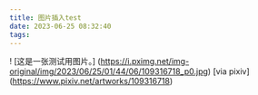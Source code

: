 ```yaml
---
title: 图片插入test
date: 2023-06-25 08:32:40
tags:
---
```

! [这是一张测试用图片。] (https://i.pximg.net/img-original/img/2023/06/25/01/44/06/109316718_p0.jpg) [via pixiv] (https://www.pixiv.net/artworks/109316718)
